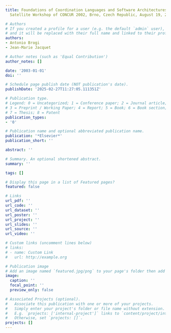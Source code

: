 ```yaml
---
title: Foundations of Coordination Languages and Software Architectures, FOCLASA 2002,
  Satellite Workshop of CONCUR 2002, Brno, Czech Republic, August 19, 2002

# Authors
# If you created a profile for a user (e.g. the default `admin` user), write the username (folder name) here
# and it will be replaced with their full name and linked to their profile.
authors:
- Antonio Brogi
- Jean-Marie Jacquet

# Author notes (such as 'Equal Contribution')
author_notes: []

date: '2003-01-01'
doi: ''

# Schedule page publish date (NOT publication's date).
publishDate: '2025-02-27T11:27:05.111351Z'

# Publication type.
# Legend: 0 = Uncategorized; 1 = Conference paper; 2 = Journal article;
# 3 = Preprint / Working Paper; 4 = Report; 5 = Book; 6 = Book section;
# 7 = Thesis; 8 = Patent
publication_types:
- '0'

# Publication name and optional abbreviated publication name.
publication: '*Elsevier*'
publication_short: ''

abstract: ''

# Summary. An optional shortened abstract.
summary: ''

tags: []

# Display this page in a list of Featured pages?
featured: false

# Links
url_pdf: ''
url_code: ''
url_dataset: ''
url_poster: ''
url_project: ''
url_slides: ''
url_source: ''
url_video: ''

# Custom links (uncomment lines below)
# links:
# - name: Custom Link
#   url: http://example.org

# Publication image
# Add an image named `featured.jpg/png` to your page's folder then add a caption below.
image:
  caption: ''
  focal_point: ''
  preview_only: false

# Associated Projects (optional).
#   Associate this publication with one or more of your projects.
#   Simply enter your project's folder or file name without extension.
#   E.g. `projects: ['internal-project']` links to `content/project/internal-project/index.md`.
#   Otherwise, set `projects: []`.
projects: []
---
```


<!-- Add the **full text** or **supplementary notes** for the publication here using Markdown formatting. -->
